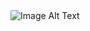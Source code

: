 <picture>
  <img alt="Image Alt Text" src="[http://example.com/path/image](https://github.com/cancakar35/cancakar35/assets/54742785/cfc1343d-5d2f-48d1-af50-4529f925d270)https://github.com/cancakar35/cancakar35/assets/54742785/cfc1343d-5d2f-48d1-af50-4529f925d270">
</picture>
